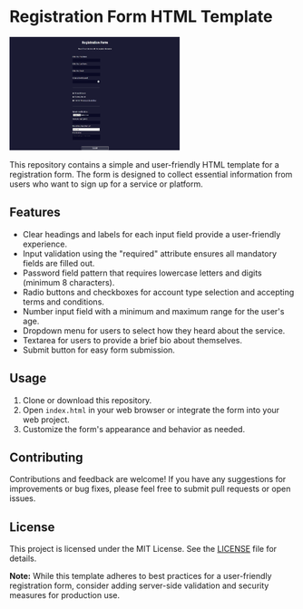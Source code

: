 # Registration Form HTML Template

<img src="Screenshot_1.jpg" alt="preview" width="300" height="200">



This repository contains a simple and user-friendly HTML template for a registration form. The form is designed to collect essential information from users who want to sign up for a service or platform.

## Features

- Clear headings and labels for each input field provide a user-friendly experience.
- Input validation using the "required" attribute ensures all mandatory fields are filled out.
- Password field pattern that requires lowercase letters and digits (minimum 8 characters).
- Radio buttons and checkboxes for account type selection and accepting terms and conditions.
- Number input field with a minimum and maximum range for the user's age.
- Dropdown menu for users to select how they heard about the service.
- Textarea for users to provide a brief bio about themselves.
- Submit button for easy form submission.

## Usage

1. Clone or download this repository.
2. Open `index.html` in your web browser or integrate the form into your web project.
3. Customize the form's appearance and behavior as needed.

## Contributing

Contributions and feedback are welcome! If you have any suggestions for improvements or bug fixes, please feel free to submit pull requests or open issues.

## License

This project is licensed under the MIT License. See the [LICENSE](LICENSE) file for details.

**Note:** While this template adheres to best practices for a user-friendly registration form, consider adding server-side validation and security measures for production use.


